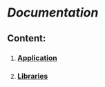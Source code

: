 # ***Documentation***

## **Content**:

1. ### [Application](https://github.com/Baro-coder/CSD_DVS/docs/tree/master/docs/app/)
2. ### [Libraries](https://github.com/Baro-coder/CSD_DVS/tree/master/docs/docs/lib/)
